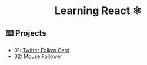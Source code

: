 <div align="center">

# Learning React ⚛️

</div>

## ⌨️ Projects

- 01: [Twitter Follow Card](projects/01-twitter-follow-card/)
- 02: [Mouse Follower](projects/02-mouse-follower)
